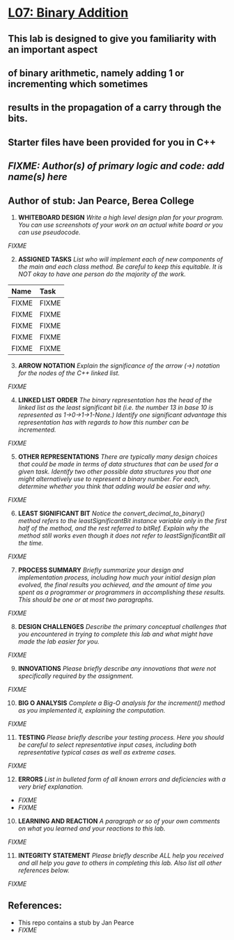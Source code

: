 # [L07: Binary Addition](https://docs.google.com/document/d/1rOxBrFifkuemZBPvCbzykaGYSfOBPXEOsOnQdRglk_g/edit?usp=sharing)

## This lab is designed to give you familiarity with an important aspect 
## of binary arithmetic, namely adding 1 or incrementing which sometimes 
## results in the propagation of a carry through the bits. 
## Starter files have been provided for you in C++

## *FIXME: Author(s) of primary logic and code: add name(s) here*
## Author of stub: Jan Pearce, Berea College


1. **WHITEBOARD DESIGN**
*Write a high level design plan for your program.
You can use screenshots of your work on an actual white board 
or you can use pseudocode.*

*FIXME*

2. **ASSIGNED TASKS**
*List who will implement each of new components of the main 
and each class method. Be careful to keep this equitable. 
It is NOT okay to have one person do the majority of the work.*


| **Name**                       | **Task**  
| :----------------------------- | :-------------------------- 
| FIXME                          |  FIXME  | 
| FIXME                          |  FIXME 
| FIXME                          |  FIXME 
| FIXME                          |  FIXME 
| FIXME                          |  FIXME          

3. **ARROW NOTATION**
*Explain the significance of the arrow (->) notation 
for the nodes of the C++ linked list.*

*FIXME*
 
4. **LINKED LIST ORDER**
*The binary representation has the head of the linked list 
as the least significant bit (i.e. the number 13 in base 10 
is represented as 1->0->1->1-None.) 
Identify one significant advantage this representation has with regards 
to how this number can be incremented.*

*FIXME*

5. **OTHER REPRESENTATIONS**
*There are typically many design choices that could be made in 
terms of data structures that can be used for a given task. 
Identify two other possible data structures you that one might alternatively 
use to represent a binary number. For each, determine whether 
you think that adding would be easier and why.*

*FIXME*

6. **LEAST SIGNIFICANT BIT**
*Notice the convert_decimal_to_binary() method refers to the 
leastSignificantBit instance variable only in the first half 
of the method, and the rest referred to  bitRef. 
Explain why the method still works even though it does not 
refer to leastSignificantBit all the time.*

*FIXME*

7. **PROCESS SUMMARY**
*Briefly summarize your design and implementation process, 
including how much your initial design plan evolved, 
the final results you achieved, and the amount of time you spent 
as a programmer or programmers in accomplishing these results. 
This should be one or at most two paragraphs.*

*FIXME*

8. **DESIGN CHALLENGES**
*Describe the primary conceptual challenges that you encountered 
in trying to complete this lab and what might have made the 
lab easier for you.*

*FIXME*

9. **INNOVATIONS**
*Please briefly describe any innovations that were not 
specifically required by the assignment.*

*FIXME*

10. **BIG O ANALYSIS**
*Complete a Big-O analysis for the increment() method as you 
implemented it, explaining the computation.*

*FIXME*

11. **TESTING**
*Please briefly describe your testing process. 
Here you should be careful to select representative input cases, 
including both representative typical cases as well as extreme cases.*

*FIXME*

12. **ERRORS**
*List in bulleted form of all known errors 
and deficiencies with a very brief explanation.*

- *FIXME*
- *FIXME*

10. **LEARNING AND REACTION**
*A paragraph or so of your own comments 
on what you learned and your reactions to this lab.*

*FIXME*

11. **INTEGRITY STATEMENT**
*Please briefly describe ALL help you received and 
all help you gave to others in completing this lab.
Also list all other references below.*

*FIXME*

## References:
- This repo contains a stub by Jan Pearce
- *FIXME*
